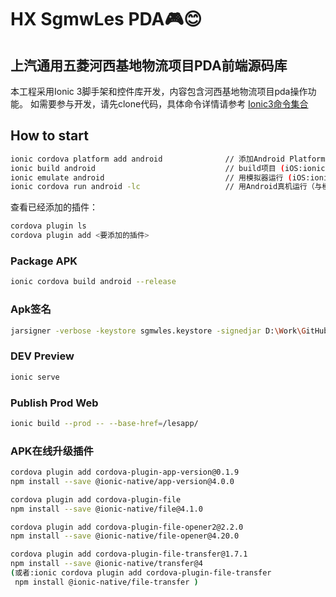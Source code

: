 # HX SgmwLes PDA🎮😊

## 上汽通用五菱河西基地物流项目PDA前端源码库

本工程采用Ionic 3脚手架和控件库开发，内容包含河西基地物流项目pda操作功能。
如需要参与开发，请先clone代码，具体命令详情请参考
[Ionic3命令集合](https://ionicframework.com/docs/v3/cli/commands.html)

## How to start

```Bash
ionic cordova platform add android              // 添加Android Platform （iOS:ionic platform add ios）
ionic build android                             // build项目 (iOS:ionic build ios)  
ionic emulate android                           // 用模拟器运行 (iOS:ionic emulate ios)  
ionic cordova run android -lc                   // 用Android真机运行（与模拟器二选一就好啦~~）
```

查看已经添加的插件：

```Bash
cordova plugin ls
cordova plugin add <要添加的插件>
```

### Package APK

```Bash
ionic cordova build android --release
```

### Apk签名

```Bash
jarsigner -verbose -keystore sgmwles.keystore -signedjar D:\Work\GitHub\SgmwLes\platforms\android\app\build\outputs\apk\release\smgwles.release.apk D:\Work\GitHub\SgmwLes\platforms\android\app\build\outputs\apk\release\app-release-unsigned.apk sgmwles.keystore
```

### DEV Preview

```Bash
ionic serve
```

### Publish Prod Web

```Bash
ionic build --prod -- --base-href=/lesapp/
```
### APK在线升级插件

```Bash
cordova plugin add cordova-plugin-app-version@0.1.9
npm install --save @ionic-native/app-version@4.0.0

cordova plugin add cordova-plugin-file
npm install --save @ionic-native/file@4.1.0

cordova plugin add cordova-plugin-file-opener2@2.2.0
npm install --save @ionic-native/file-opener@4.20.0

cordova plugin add cordova-plugin-file-transfer@1.7.1
npm install --save @ionic-native/transfer@4
(或者:ionic cordova plugin add cordova-plugin-file-transfer
 npm install @ionic-native/file-transfer )

```